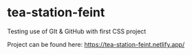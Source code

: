 # tea-station-feint

Testing use of GIt & GitHub with first CSS project

Project can be found here: https://tea-station-feint.netlify.app/
